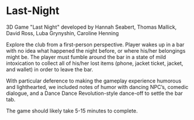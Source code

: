 # Last-Night
3D Game "Last Night" developed by Hannah Seabert, Thomas Mallick, David Ross, Luba Grynyshin, Caroline Henning

Explore the club from a first-person perspective.
Player wakes up in a bar with no idea what happened the night before, 
or where his/her belongings might be.
The player must fumble around the bar in a state of mild intoxication to collect 
all of his/her lost items (phone, jacket ticket, jacket, and wallet) in order to leave the bar. 

With particular deference to making the gameplay experience humorous and lighthearted, we included notes of humor with 
dancing NPC’s, comedic dialogue, and a Dance Dance Revolution-style dance-off to settle the bar tab. 

The game should likely take 5-15 minutes to complete.
